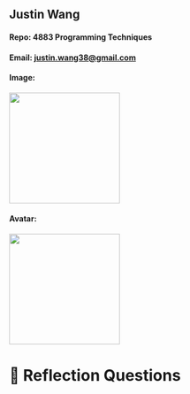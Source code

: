 ## Justin Wang

#### Repo: 4883 Programming Techniques

#### Email: justin.wang38@gmail.com

#### Image: 

<img src= "https://github.com/user-attachments/assets/8860dc36-e947-42fc-8cc4-4ee61549eff9" width="200"> 

#### Avatar: 

<img src= "https://github.com/user-attachments/assets/8860dc36-e947-42fc-8cc4-4ee61549eff9" width="200"> 


# 🧠 Reflection Questions

